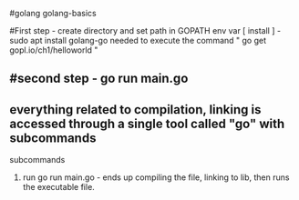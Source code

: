 #golang
golang-basics

#First step -
create directory and set path in GOPATH env var
[ install ] - sudo apt install golang-go
needed to execute the command " go get gopl.io/ch1/helloworld "


#second step - 
go run main.go
--- 
everything related to compilation, linking is accessed through a single tool called "go" with subcommands 
--- 
subcommands
1. run 
go run main.go - 
ends up compiling the file, linking to lib, then runs the executable file.
